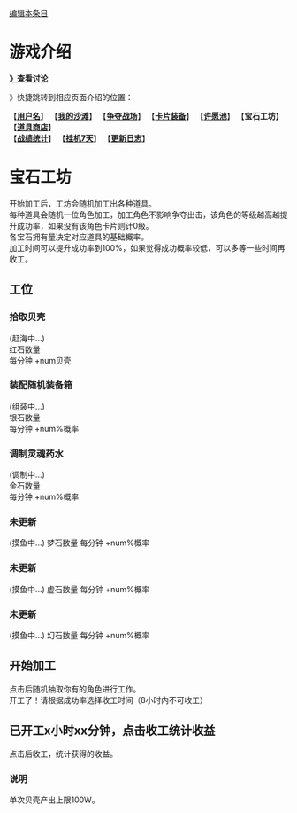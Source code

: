 [编辑本条目](https://github.com/GuguTown/Wiki/edit/main/function/好运奖励.md)
# 游戏介绍
[**》查看讨论**](#讨论)   

》快捷跳转到相应页面介绍的位置：   

【[**用户名**](首页.md)】 【[**我的沙滩**](我的沙滩.md)】 【[**争夺战场**](争夺战场.md)】 【[**卡片装备**](卡片装备.md)】 【[**许愿池**](许愿池.md)】 【**宝石工坊**】 【[**道具商店**](../shop.md)】   
【[**战绩统计**](战绩统计.md)】 【[**挂机7天**](挂机7天.md)】 【[**更新日志**](更新日志.md)】  

# 宝石工坊
开始加工后，工坊会随机加工出各种道具。   
每种道具会随机一位角色加工，加工角色不影响争夺出击，该角色的等级越高越提升成功率，如果没有该角色卡片则计0级。   
各宝石拥有量决定对应道具的基础概率。   
加工时间可以提升成功率到100%，如果觉得成功概率较低，可以多等一些时间再收工。   
## 工位
### 拾取贝壳
(赶海中...)   
红石数量   
每分钟 +num贝壳
### 装配随机装备箱
(组装中...)   
银石数量   
每分钟 +num%概率
### 调制灵魂药水
(调制中...)  
金石数量  
每分钟 +num%概率  
### 未更新
(摸鱼中...)
梦石数量
每分钟 +num%概率
### 未更新
(摸鱼中...)
虚石数量
每分钟 +num%概率
### 未更新
(摸鱼中...)
幻石数量
每分钟 +num%概率
## 开始加工
点击后随机抽取你有的角色进行工作。    
开工了！请根据成功率选择收工时间（8小时内不可收工）
## 已开工x小时xx分钟，点击收工统计收益
点击后收工，统计获得的收益。

### 说明
单次贝壳产出上限100W。  

<!--
### 说明
奖池与卡堆每日刷新，卡堆中一共有12张卡牌。   
鼠标点击任意一张牌，获得该牌种基本数值乘以牌面倍数的奖励（已经翻开的卡如果是光环，数值会小于实际增长数值，因为这个数值是按照“增长后的光环数值”算出来的）   
如：抽取到一张“5.5倍贝壳”的牌，我的基础奖励为“156200贝壳”，那么获得 859100 贝壳   
基本数值作为公式计算用途，如果没有抽到对应的牌（贝壳、光环牌），是没有基础奖励的   
锻造材料箱和体能刺激药水奖励不受倍数影响，固定为1。  
### 奖池
贝壳卡：9张   
光环卡：1张   
锻造材料箱卡：1张   
体能刺激药水卡：1张   
### 奖池基本数值算法
贝壳=(1000+争夺等级\*400)   
体能刺激药水=1   
锻造材料箱=1  
光环点数=(280%-我的光环%)/100   
光环小于100%时，如果抽到光环，获得双倍增长。
### 翻牌消耗
**注意：使用贝壳无视上限的翻牌消耗会逐次增加，量力而为。**   
非VIP每日翻牌上限为1，SVIP与BVIP均可以将翻牌上限+1（可叠加）。   
第 $N$ 次无视上限翻牌将消耗 $40000 \times 2^N$ 贝壳。   
-->

<link rel="dns-prefetch" href="http://cdn.mathjax.org">
<script type="text/javascript" async src="https://cdn.bootcss.com/mathjax/2.7.0/MathJax.js?config=TeX-AMS-MML_HTMLorMML"></script>
<script type="text/javascript" async src="https://cdnjs.cloudflare.com/ajax/libs/mathjax/2.7.0/MathJax.js?config=TeX-AMS-MML_HTMLorMML"></script>
<script type="text/x-mathjax-config">MathJax.Hub.Config({ tex2jax: {inlineMath: [['$','$']]} });</script>
